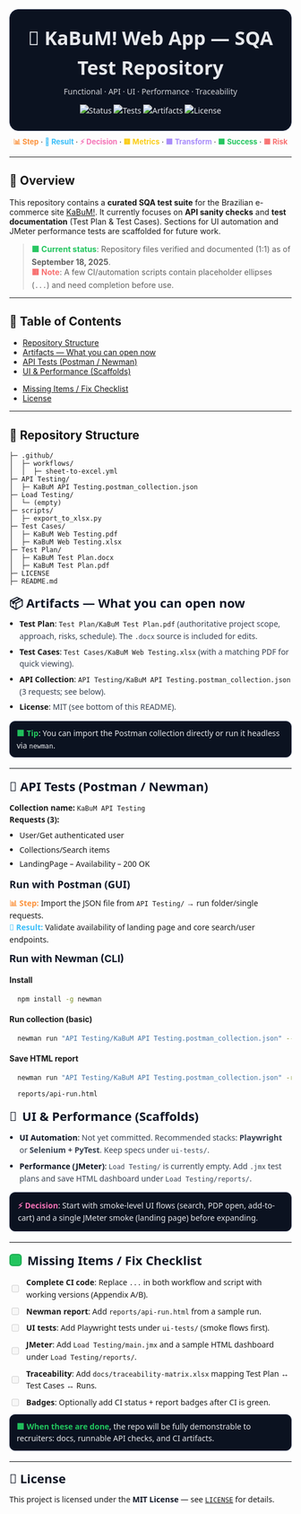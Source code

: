 <!-- README.md (KaBuM-Web-App-Testing) — generated September 18, 2025 -->
<!-- All content below is plain Markdown + HTML (inline CSS) so it renders nicely on GitHub -->

<!-- ====== Title Card ====== -->
<div align="center" style="font-family: ui-sans-serif, system-ui, 'Segoe UI', Roboto; line-height:1.55; color:#e5e7eb; background:#0b1220; padding:24px; border-radius:16px; border:1px solid #1f2a44;">
  <h1 style="margin:0 0 6px; font-size:34px;">🧪 KaBuM! Web App — SQA Test Repository</h1>
  <p style="margin:0; opacity:.9;">Functional · API · UI · Performance · Traceability</p>
  <p style="margin:12px 0 0 0;">
    <img alt="Status" src="https://img.shields.io/badge/Repo-Audit%20Complete-22C55E" />
    <img alt="Tests" src="https://img.shields.io/badge/API-Postman%20Collection-38BDF8" />
    <img alt="Artifacts" src="https://img.shields.io/badge/Docs-Test%20Plan%20%26%20Cases-8B5CF6" />
    <img alt="License" src="https://img.shields.io/badge/License-MIT-10B981" />
  </p>
</div>

<!-- ====== Inline Color Legend (per your scheme) ====== -->
<div align="center" style="margin-top:10px; font-size:13px;">
  <b style="color:#FB923C;">📊 Step</b> ·
  <b style="color:#38BDF8;">🎯 Result</b> ·
  <b style="color:#F472B6;">⚡ Decision</b> ·
  <b style="color:#FACC15;">🟨 Metrics</b> ·
  <b style="color:#A78BFA;">🟪 Transform</b> ·
  <b style="color:#22C55E;">🟩 Success</b> ·
  <b style="color:#F87171;">🟥 Risk</b>
</div>

---

## 📌 Overview

This repository contains a **curated SQA test suite** for the Brazilian e-commerce site <a href="https://www.kabum.com.br/">KaBuM!</a>. It currently focuses on **API sanity checks** and **test documentation** (Test Plan & Test Cases). Sections for UI automation and JMeter performance tests are scaffolded for future work.

> <b style="color:#22C55E;">🟩 Current status</b>: Repository files verified and documented (1:1) as of <b>September 18, 2025</b>.<br>
> <b style="color:#F87171;">🟥 Note</b>: A few CI/automation scripts contain placeholder ellipses (<code>...</code>) and need completion before use.

---

## 🧭 Table of Contents
- <a href="#-repository-structure">Repository Structure</a>
- <a href="#-artifacts--what-you-can-open-now">Artifacts — What you can open now</a>
- <a href="#-api-tests-postman--newman">API Tests (Postman / Newman)</a>
- <a href="#-ui--performance-scaffolds">UI & Performance (Scaffolds)</a>
<!-- - <a href="#-cicd-sync-google-sheet-to-excel">CI/CD — Sync Google Sheet to Excel</a> -->
<!-- - <a href="#-audit--1%3a1-match-with-files">Audit — 1:1 Match with Files</a> -->
- <a href="#-missing-items--fix-checklist">Missing Items / Fix Checklist</a>
- <a href="#-license">License</a>

---

## 📂 Repository Structure

```text
├─ .github/
│  ├─ workflows/
│  │  ├─ sheet-to-excel.yml
├─ API Testing/
│  ├─ KaBuM API Testing.postman_collection.json
├─ Load Testing/
│  └─ (empty)
├─ scripts/
│  ├─ export_to_xlsx.py
├─ Test Cases/
│  ├─ KaBuM Web Testing.pdf
│  ├─ KaBuM Web Testing.xlsx
├─ Test Plan/
│  ├─ KaBuM Test Plan.docx
│  ├─ KaBuM Test Plan.pdf
├─ LICENSE
├─ README.md
```
<!-- ====== README snippet (HTML+CSS inline; GitHub-compatible) ====== -->
<!-- Copy-paste directly into your README.md -->

<!-- ====== Artifacts — What you can open now ====== -->
<section id="artifacts" style="font-family: ui-sans-serif, system-ui, 'Segoe UI', Roboto; line-height:1.55;">
  <h2 id="-artifacts--what-you-can-open-now" style="margin:0 0 10px; font-size:22px; color:#111827;">
    📦 Artifacts — <span style="font-weight:600;">What you can open now</span>
  </h2>
  <ul style="margin:0 0 14px 18px; padding:0;">
    <li style="margin:6px 0;">
      <b>Test Plan</b>:
      <code>Test Plan/KaBuM Test Plan.pdf</code>
      <span style="color:#374151;">(authoritative project scope, approach, risks, schedule). The <code>.docx</code> source is included for edits.</span>
    </li>
    <li style="margin:6px 0;">
      <b>Test Cases</b>:
      <code>Test Cases/KaBuM Web Testing.xlsx</code>
      <span style="color:#374151;">(with a matching PDF for quick viewing).</span>
    </li>
    <li style="margin:6px 0;">
      <b>API Collection</b>:
      <code>API Testing/KaBuM API Testing.postman_collection.json</code>
      <span style="color:#374151;">(3 requests; see below).</span>
    </li>
    <li style="margin:6px 0;">
      <b>License</b>:
      <span style="color:#374151;">MIT (see bottom of this README).</span>
    </li>
  </ul>

  <div style="background:#0b1220; color:#e5e7eb; padding:10px 12px; border-radius:10px; border:1px solid #1f2a44;">
    <b style="color:#22C55E;">🟩 Tip</b>:
    <span>You can import the Postman collection directly or run it headless via <code>newman</code>.</span>
  </div>
</section>

<hr style="border:none; border-top:1px solid #e5e7eb; margin:18px 0 14px;" />

<!-- ====== API Tests (Postman / Newman) ====== -->
<section id="-api-tests-postman--newman" style="font-family: ui-sans-serif, system-ui, 'Segoe UI', Roboto; line-height:1.55;">
  <h2 style="margin:0 0 10px; font-size:22px; color:#111827;">🧪 API Tests (Postman / Newman)</h2>

  <p style="margin:0 0 6px;">
    <b>Collection name:</b>
    <code>KaBuM API Testing</code><br />
    <b>Requests (3):</b>
  </p>
  <ul style="margin:0 12px 12px 18px; padding:0;">
    <li style="margin:4px 0;">User/Get authenticated user</li>
    <li style="margin:4px 0;">Collections/Search items</li>
    <li style="margin:4px 0;">LandingPage – Availability – 200 OK</li>
  </ul>

  <h3 style="margin:12px 0 8px; font-size:18px; color:#111827;">Run with Postman (GUI)</h3>

  <p style="margin:6px 0;">
    <b style="color:#FB923C;">📊 Step:</b>
    <span>Import the JSON file from <code>API Testing/</code> → run folder/single requests.</span><br />
    <b style="color:#38BDF8;">🎯 Result:</b>
    <span>Validate availability of landing page and core search/user endpoints.</span>
  </p>
</section>

<h3 style="margin:12px 0 8px; font-size:18px; color:#111827;">Run with Newman (CLI)</h3>

  #### Install
  ```bash
    npm install -g newman
  ```
  #### Run collection (basic)
  ```bash
    newman run "API Testing/KaBuM API Testing.postman_collection.json" --reporters cli,htmlextra
  ```
  #### Save HTML report
  ```bash
    newman run "API Testing/KaBuM API Testing.postman_collection.json" -r htmlextra --reporter-htmlextra-export
  ```
  ```bash
    reports/api-run.html
  ```

  <!-- ====== README Sections (HTML+CSS inline; GitHub-compatible) ====== -->
<!-- Copy-paste directly into your README.md -->

<!-- ========== UI & Performance (Scaffolds) ========== -->
<section id="-ui--performance-scaffolds" style="font-family: ui-sans-serif, system-ui, 'Segoe UI', Roboto; line-height:1.6; color:#111827;">
  <h2 style="display:flex; align-items:center; gap:.6rem; margin:0 0 10px; font-size:22px;">
    <span style="font-size:22px;">🧭</span>
    <span>UI &amp; Performance (Scaffolds)</span>
  </h2>

  <ul style="margin:0 0 12px 18px; padding:0;">
    <li style="margin:6px 0;">
      <b>UI Automation</b>:
      <span style="color:#374151;">Not yet committed. Recommended stacks:
        <b>Playwright</b> or <b>Selenium + PyTest</b>. Keep specs under <code>ui-tests/</code>.</span>
    </li>
    <li style="margin:6px 0;">
      <b>Performance (JMeter)</b>:
      <span style="color:#374151;"><code>Load Testing/</code> is currently empty. Add <code>.jmx</code> test plans and save HTML dashboard under <code>Load Testing/reports/</code>.</span>
    </li>
  </ul>

  <div style="margin-top:10px; background:#0b1220; color:#e5e7eb; padding:12px 14px; border-radius:10px; border:1px solid #1f2a44;">
    <b style="color:#F472B6;">⚡ Decision</b>:
    <span>Start with smoke-level UI flows (search, PDP open, add-to-cart) and a single JMeter smoke (landing page) before expanding.</span>
  </div>
</section>

<hr style="border:none; border-top:1px solid #e5e7eb; margin:18px 0 14px;" />

<!-- ====== README sections (HTML+CSS inline; GitHub-compatible) ====== -->
<!-- Paste directly into README.md -->

<!-- ✅ Missing Items / Fix Checklist -->
<section id="-missing-items--fix-checklist" style="font-family: ui-sans-serif, system-ui, 'Segoe UI', Roboto; line-height:1.55; margin-top:8px;">
  <h2 style="display:flex; align-items:center; gap:10px; margin:0 0 12px; font-size:22px; color:#111827;">
    <span style="display:inline-flex; width:22px; height:22px; border-radius:6px; background:#22C55E; box-shadow: inset 0 0 0 2px rgba(0,0,0,.12);"></span>
    <span>Missing Items / Fix Checklist</span>
  </h2>
  <ul style="list-style:none; padding:0; margin:0 0 8px 0;">
    <li style="margin:8px 0; display:flex; gap:10px;">
      <input type="checkbox" disabled style="accent-color:#111827; margin-top:3px;" />
      <div>
        <b>Complete CI code</b>: Replace <code>...</code> in both workflow and script with working versions (Appendix A/B).
      </div>
    </li>
    <li style="margin:8px 0; display:flex; gap:10px;">
      <input type="checkbox" disabled style="accent-color:#111827; margin-top:3px;" />
      <div>
        <b>Newman report</b>: Add <code>reports/api-run.html</code> from a sample run.
      </div>
    </li>
    <li style="margin:8px 0; display:flex; gap:10px;">
      <input type="checkbox" disabled style="accent-color:#111827; margin-top:3px;" />
      <div>
        <b>UI tests</b>: Add Playwright tests under <code>ui-tests/</code> (smoke flows first).
      </div>
    </li>
    <li style="margin:8px 0; display:flex; gap:10px;">
      <input type="checkbox" disabled style="accent-color:#111827; margin-top:3px;" />
      <div>
        <b>JMeter</b>: Add <code>Load Testing/main.jmx</code> and a sample HTML dashboard under <code>Load Testing/reports/</code>.
      </div>
    </li>
    <li style="margin:8px 0; display:flex; gap:10px;">
      <input type="checkbox" disabled style="accent-color:#111827; margin-top:3px;" />
      <div>
        <b>Traceability</b>: Add <code>docs/traceability-matrix.xlsx</code> mapping Test Plan ↔ Test Cases ↔ Runs.
      </div>
    </li>
    <li style="margin:8px 0; display:flex; gap:10px;">
      <input type="checkbox" disabled style="accent-color:#111827; margin-top:3px;" />
      <div>
        <b>Badges</b>: Optionally add CI status + report badges after CI is green.
      </div>
    </li>
  </ul>

  <div style="margin-top:10px; padding:10px 12px; border-radius:10px; background:#0b1220; color:#e5e7eb; border:1px solid #1f2a44;">
    <b style="color:#22C55E;">🟩 When these are done</b>, the repo will be fully demonstrable to recruiters: docs, runnable API checks, and CI artifacts.
  </div>

  <hr style="border:none; border-top:1px solid #e5e7eb; margin:18px 0 12px;" />

  <!-- 📄 License -->
  <h2 id="-license" style="margin:0 0 10px; font-size:22px; color:#111827;">📄 License</h2>
  <p style="margin:0;">
    This project is licensed under the <b style="color:#111827;">MIT License</b> — see <code><a href="LICENSE">LICENSE</a></code> for details.
  </p>
</section>
